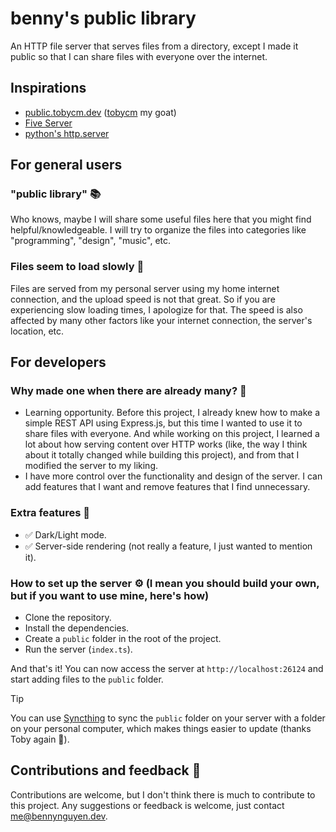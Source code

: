 # benny's public library

An HTTP file server that serves files from a directory, except I made it public so that I can share files with everyone over the internet.

## Inspirations

- [public.tobycm.dev](https://public.tobycm.dev) ([tobycm](https://tobycm.dev) my goat)
- [Five Server](https://github.com/yandeu/five-server)
- [python's http.server](https://docs.python.org/3/library/http.server.html)

## For general users

### "public library" 📚

Who knows, maybe I will share some useful files here that you might find helpful/knowledgeable. I will try to organize the files into categories like "programming", "design", "music", etc.

### Files seem to load slowly 🐢

Files are served from my personal server using my home internet connection, and the upload speed is not that great. So if you are experiencing slow loading times, I apologize for that. The speed is also affected by many other factors like your internet connection, the server's location, etc.

## For developers

### Why made one when there are already many? 🤔

- Learning opportunity. Before this project, I already knew how to make a simple REST API using Express.js, but this time I wanted to use it to share files with everyone. And while working on this project, I learned a lot about how serving content over HTTP works (like, the way I think about it totally changed while building this project), and from that I modified the server to my liking.
- I have more control over the functionality and design of the server. I can add features that I want and remove features that I find unnecessary.

### Extra features 🎉

- ✅ Dark/Light mode.
- ✅ Server-side rendering (not really a feature, I just wanted to mention it).

### How to set up the server ⚙️ (I mean you should build your own, but if you want to use mine, here's how)

- Clone the repository.
- Install the dependencies.
- Create a `public` folder in the root of the project.
- Run the server (`index.ts`).

And that's it! You can now access the server at `http://localhost:26124` and start adding files to the `public` folder.

> [!TIP]
> You can use [Syncthing](https://syncthing.net/) to sync the `public` folder on your server with a folder on your personal computer, which makes things easier to update (thanks Toby again 🙏).

## Contributions and feedback 📝

Contributions are welcome, but I don't think there is much to contribute to this project. Any suggestions or feedback is welcome, just contact [me@bennynguyen.dev](mailto:me@bennynguyen.dev).
